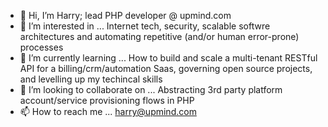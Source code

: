 - 👋 Hi, I’m Harry; lead PHP developer @ upmind.com
- 👀 I’m interested in ... Internet tech, security, scalable softwre architectures and automating repetitive (and/or human error-prone) processes
- 🌱 I’m currently learning ... How to build and scale a multi-tenant RESTful API for a billing/crm/automation Saas, governing open source projects, and levelling up my techincal skills
- 💞️ I’m looking to collaborate on ... Abstracting 3rd party platform account/service provisioning flows in PHP
- 📫 How to reach me ... harry@upmind.com

<!---
uphlewis/uphlewis is a ✨ special ✨ repository because its `README.md` (this file) appears on your GitHub profile.
You can click the Preview link to take a look at your changes.
--->
